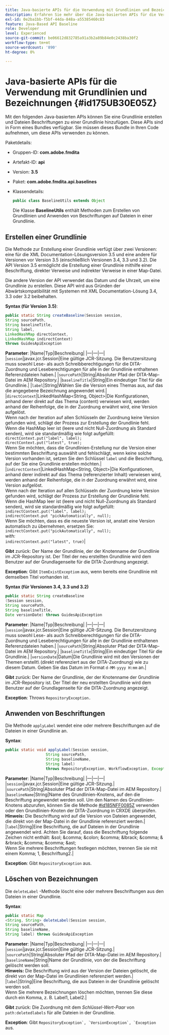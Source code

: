 ```yaml
---
title: Java-basierte APIs für die Verwendung mit Grundlinien und Bezeichnungen
description: Erfahren Sie mehr über die Java-basierten APIs für die Verwendung mit Grundlinien und Bezeichnungen
exl-id: 0e2ba1bb-f5bf-44da-848a-a55385460c83
feature: Java-Based API Baseline
role: Developer
level: Experienced
source-git-commit: be06612d832785a91a3b2a89b84e0c2438ba30f2
workflow-type: tm+mt
source-wordcount: '890'
ht-degree: 0%

---
```


# Java-basierte APIs für die Verwendung mit Grundlinien und Bezeichnungen {#id175UB30E05Z}

Mit den folgenden Java-basierten APIs können Sie eine Grundlinie erstellen und Dateien Beschriftungen zu einer Grundlinie hinzufügen. Diese APIs sind in Form eines Bundles verfügbar. Sie müssen dieses Bundle in Ihren Code aufnehmen, um diese APIs verwenden zu können.

Paketdetails:

- Gruppen-ID: **com.adobe.fmdita**

- Artefakt-ID: **api**

- Version: **3.5**

- Paket: **com.adobe.fmdita.api.baselines**

- Klassendetails:

  ```JAVA
  public class BaselineUtils extends Object
  ```

  Die Klasse **BaselineUtils** enthält Methoden zum Erstellen von Grundlinien und Anwenden von Beschriftungen auf Dateien in einer Grundlinie.


## Erstellen einer Grundlinie

Die Methode zur Erstellung einer Grundlinie verfügt über zwei Versionen: eine für die XML Documentation-Lösungsversion 3.5 und eine andere für Versionen vor Version 3.5 \(einschließlich Versionen 3.4, 3.3 und 3.2\). Die API Version 3.5 ermöglicht die Erstellung einer Grundlinie mithilfe einer Beschriftung, direkter Verweise und indirekter Verweise in einer Map-Datei.

Die andere Version der API verwendet das Datum und die Uhrzeit, um eine Grundlinie zu erstellen. Diese API wird aus Gründen der Abwärtskompatibilität mit Systemen mit XML Documentation-Lösung 3.4, 3.3 oder 3.2 beibehalten.

**Syntax \(für Version 3.5\)**:

```JAVA
public static String createBaseline(Session session, 
String sourcePath, 
String baselineTitle, 
String label, 
LinkedHashMap directContext, 
LinkedHashMap indirectContext) 
throws GuidesApiException
```

**Parameter**:
|Name|Typ|Beschreibung|
|—|—|—|
|`session`|javax.jcr.Session|Eine gültige JCR-Sitzung. Die Benutzersitzung muss sowohl Lese- als auch Schreibberechtigungen für die DITA-Zuordnung und Leseberechtigungen für alle in der Grundlinie enthaltenen Referenzdateien haben.|
|`sourcePath`|String|Absoluter Pfad der DITA-Map-Datei im AEM Repository.|
|`baselineTitle`|String|Ein eindeutiger Titel für die Grundlinie.|
|`label`|String|Wählen Sie die Version eines Themas aus, auf das die angegebene Bezeichnung angewendet wird.|
|`directContext`|LinkedHashMap&lt;String, Object\>|Die Konfigurationen, anhand derer direkt auf das Thema \(content\) verwiesen wird, werden anhand der Reihenfolge, die in der Zuordnung erwähnt wird, eine Version aufgelöst. <br> Wenn nach der Iteration auf allen Schlüsseln der Zuordnung keine Version gefunden wird, schlägt der Prozess zur Erstellung der Grundlinie fehl. <br> Wenn die HashMap leer ist \(leere und nicht Null-Zuordnung als Standard senden\), wird sie standardmäßig wie folgt aufgefüllt: <br>`directContext.put("label", label);` <br> `directContext.put("latest", true);` <br> Wenn Sie möchten, dass die Grundlinien-Erstellung nur die Version einer bestimmten Beschriftung auswählt und fehlschlägt, wenn keine solche Version vorhanden ist, setzen Sie den Schlüssel `label` und die Beschriftung, auf der Sie eine Grundlinie erstellen möchten.|
|`indirectContext`|LinkedHashMap&lt;String, Object\>|Die Konfigurationen, anhand derer indirekt auf das Thema \(referenzierter Inhalt\) verwiesen wird, werden anhand der Reihenfolge, die in der Zuordnung erwähnt wird, eine Version aufgelöst. <br> Wenn nach der Iteration auf allen Schlüsseln der Zuordnung keine Version gefunden wird, schlägt der Prozess zur Erstellung der Grundlinie fehl. <br> Wenn die HashMap leer ist \(leere und nicht Null-Zuordnung als Standard senden\), wird sie standardmäßig wie folgt aufgefüllt: <br>`indirectContext.put("label", label);` <br>`indirectContext.put "pickAutomatically", null);` <br> Wenn Sie möchten, dass es die neueste Version ist, anstatt eine Version automatisch zu übernehmen, ersetzen Sie: <br>`indirectContext.put("pickAutomatically", null);` <br> _with:_ <br>`indirectContext.put("latest", true)`|

**Gibt** zurück:
Der Name der Grundlinie, der der Knotenname der Grundlinie im JCR-Repository ist. Der Titel der neu erstellten Grundlinie wird dem Benutzer auf der Grundlagenseite für die DITA-Zuordnung angezeigt.

**Exception**:
Gibt ``ItemExistExceptiom`` aus, wenn bereits eine Grundlinie mit demselben Titel vorhanden ist.

**Syntax \(für Versionen 3.4, 3.3 und 3.2\)**

```JAVA
public static String createBaseline
(Session session, 
String sourcePath, 
String baselineTitle, 
Date versionDate) throws GuidesApiException
```

**Parameter**:
|Name|Typ|Beschreibung|
|—|—|—|
|`session`|javax.jcr.Session|Eine gültige JCR-Sitzung. Die Benutzersitzung muss sowohl Lese- als auch Schreibberechtigungen für die DITA-Zuordnung und Leseberechtigungen für alle in der Grundlinie enthaltenen Referenzdateien haben.|
|``sourcePath``|String|Absoluter Pfad der DITA-Map-Datei im AEM Repository.|
|`baselineTitle`|String|Ein eindeutiger Titel für die Grundlinie.|
|`versionDate`|Datum|Die Grundlinie wird mit den Versionen der Themen erstellt\ (direkt referenziert aus der DITA-Zuordnung\) wie zu diesem Datum. Geben Sie das Datum im Format `d-MM-yyyy H:mm` an.|

**Gibt** zurück:
Der Name der Grundlinie, der der Knotenname der Grundlinie im JCR-Repository ist. Der Titel der neu erstellten Grundlinie wird dem Benutzer auf der Grundlagenseite für die DITA-Zuordnung angezeigt.

**Exception**:
Throws ``RepositoryException.``

## Anwenden von Beschriftungen

Die Methode ``applyLabel`` wendet eine oder mehrere Beschriftungen auf die Dateien in einer Grundlinie an.

**Syntax**:

```JAVA
public static void applyLabel(Session session,
                  String sourcePath,
                  String baselineName,
                  String label)
                  throws RepositoryException, WorkflowException, Exception
```

**Parameter**:
|Name|Typ|Beschreibung|
|—|—|—|
|`session`|javax.jcr.Session|Eine gültige JCR-Sitzung.|
|`sourcePath`|String|Absoluter Pfad der DITA-Map-Datei im AEM Repository.|
|``baselineName``|String|Name des Grundlinien-Knotens, auf den die Beschriftung angewendet werden soll. Um den Namen des Grundlinien-Knotens abzurufen, können Sie die Methode [\#id185NFF0085Z](#id185NFF0085Z) verwenden oder den Grundlinien-Knoten der DITA-Zuordnung in CRXDE überprüfen.<br> **Hinweis:** Die Beschriftung wird auf die Version von Dateien angewendet, die direkt von der Map-Datei in der Grundlinie referenziert werden.|
|`label`|String|Eine Beschriftung, die auf Dateien in der Grundlinie angewendet wird. Achten Sie darauf, dass die Beschriftung folgende Zeichen nicht enthält: &amp;sol; &amp;comma; &amp;colon; &amp;comma; &amp;lbrack; &amp;comma; &amp; &amp;rbrack; &amp;comma; &amp;comma; &amp;ast; <br> Wenn Sie mehrere Beschriftungen festlegen möchten, trennen Sie sie mit einem Komma; 1, Beschriftung2.|

**Exception**:
Gibt `RepositoryException` aus.

## Löschen von Bezeichnungen

Die ``deleteLabel`` -Methode löscht eine oder mehrere Beschriftungen aus den Dateien in einer Grundlinie.

**Syntax**:

```JAVA
public static Map
<String, String> deleteLabel(Session session, 
String sourcePath, 
String baselineName, 
String label) throws GuidesApiException
```

**Parameter**:
|Name|Typ|Beschreibung|
|—|—|—|
|`session`|javax.jcr.Session|Eine gültige JCR-Sitzung.|
|`sourcePath`|String|Absoluter Pfad der DITA-Map-Datei im AEM Repository.|
|`baselineName`|String|Name der Grundlinie, von der die Beschriftung gelöscht werden soll. <br> **Hinweis:** Die Beschriftung wird aus der Version der Dateien gelöscht, die direkt von der Map-Datei im Grundlinien referenziert werden.|
|`label`|String|Eine Beschriftung, die aus Dateien in der Grundlinie gelöscht werden soll. <br> Wenn Sie mehrere Bezeichnungen löschen möchten, trennen Sie diese durch ein Komma, z. B. Label1, Label2.|

**Gibt** zurück:
Die Zuordnung mit dem *Schlüssel-Wert-Paar* von `path:deletedlabels` für alle Dateien in der Grundlinie.

**Exception**:
Gibt ``RepositoryException`, `VersionException`, `Exception`` aus.

